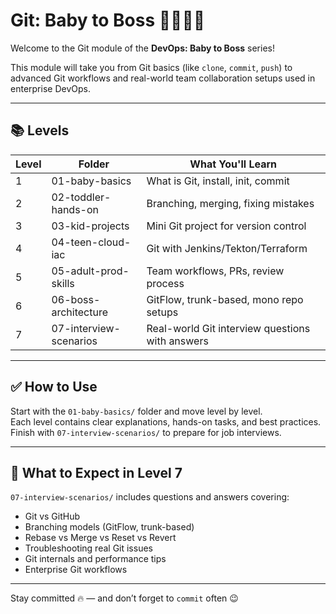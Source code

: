 # Git: Baby to Boss 🍼👨‍💻👑

Welcome to the Git module of the **DevOps: Baby to Boss** series!

This module will take you from Git basics (like `clone`, `commit`, `push`) to advanced Git workflows and real-world team collaboration setups used in enterprise DevOps.

---

## 📚 Levels

| Level | Folder                 | What You'll Learn                                  |
|-------|------------------------|-----------------------------------------------------|
| 1     | 01-baby-basics         | What is Git, install, init, commit                  |
| 2     | 02-toddler-hands-on    | Branching, merging, fixing mistakes                 |
| 3     | 03-kid-projects        | Mini Git project for version control                |
| 4     | 04-teen-cloud-iac      | Git with Jenkins/Tekton/Terraform                   |
| 5     | 05-adult-prod-skills   | Team workflows, PRs, review process                 |
| 6     | 06-boss-architecture   | GitFlow, trunk-based, mono repo setups             |
| 7     | 07-interview-scenarios | Real-world Git interview questions with answers     |

---

## ✅ How to Use

Start with the `01-baby-basics/` folder and move level by level.  
Each level contains clear explanations, hands-on tasks, and best practices.  
Finish with `07-interview-scenarios/` to prepare for job interviews.

---

## 🧠 What to Expect in Level 7

`07-interview-scenarios/` includes questions and answers covering:

- Git vs GitHub
- Branching models (GitFlow, trunk-based)
- Rebase vs Merge vs Reset vs Revert
- Troubleshooting real Git issues
- Git internals and performance tips
- Enterprise Git workflows

---

Stay committed 🔥 — and don’t forget to `commit` often 😉

